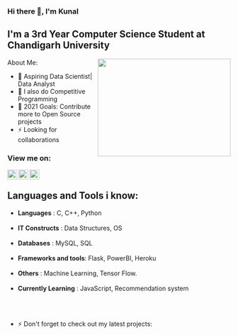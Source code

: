 ### Hi there 👋, I'm Kunal 

## I'm a 3rd Year Computer Science Student at Chandigarh University
<a href="https://github.com/"><img align='right' src="https://media.giphy.com/media/SWoSkN6DxTszqIKEqv/giphy.gif" width="300" height="220"> </a>
About Me:

- 🔭 Aspiring Data Scientist| Data Analyst
- 👯 I also do Competitive Programming
- 🥅 2021 Goals: Contribute more to Open Source projects
- ⚡ Looking for collaborations


### View me on:

[<img align="left" alt="sahil | LinkedIn" width="22px" src="https://cdn.jsdelivr.net/npm/simple-icons@v3/icons/linkedin.svg" />][linkedin]
[<img align="left" alt="sahil | Instagram" width="22px" src="https://cdn.jsdelivr.net/npm/simple-icons@v3/icons/instagram.svg" />][instagram]
[<img align="left" alt="sahil | Instagram" width="22px" src="https://cdn.jsdelivr.net/npm/simple-icons@v3/icons/hackerrank.svg" />][hackerrank]
<br />

## Languages and Tools i know:

-  <b>Languages</b>           : C, C++, Python <br /> <br /> 
-  <b>IT Constructs</b>       : Data Structures, OS   <br /> <br />
-  <b>Databases</b>           : MySQL, SQL           <br /> <br />
-  <b>Frameworks and tools</b>: Flask, PowerBI, Heroku <br /> <br />
-  <b>Others</b>              : Machine Learning, Tensor Flow.<br /> <br />
-  <b>Currently Learning</b>  : JavaScript, Recommendation system

<br />
<br />

- ⚡ Don't forget to check out my latest projects:

[instagram]: https://www.instagram.com/___._k_u_n_a_l_.___/
[linkedin]: https://www.linkedin.com/in/kunal10713/
[hackerrank]: https://www.hackerrank.com/kunal10713

